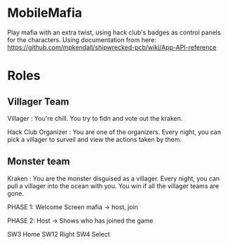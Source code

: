 # MobileMafia
Play mafia with an extra twist, using hack club's badges as control panels for the characters.
Using documentation from here: https://github.com/mpkendall/shipwrecked-pcb/wiki/App-API-reference

# Roles
## Villager Team
Villager : You're chill. You try to fidn and vote out the kraken.

Hack Club Organizer : You are one of the organizers. Every night, you can pick a villager to surveil and view the actions taken by them.

## Monster team
Kraken : You are the monster disguised as a villager. Every night, you can pull a villager into the ocean with you. You win if all the villager teams are gone.

PHASE 1:
Welcome Screen
mafia -> host, join

PHASE 2:
Host -> Shows who has joined the game

SW3 Home
SW12 Right
SW4 Select
